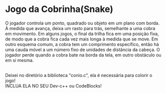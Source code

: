 # Jogo da Cobrinha(Snake)

O jogador controla um ponto, quadrado ou objeto em um plano com borda. À medida que avança, deixa um rasto para trás, semelhante a uma cobra em movimento. Em alguns jogos, o final da trilha fica em uma posição fixa, de modo que a cobra fica cada vez mais longa à medida que se move. Em outro esquema comum, a cobra tem um comprimento específico, então há uma cauda móvel a um número fixo de unidades de distância da cabeça. O jogador perde quando a cobra bate na borda da tela, em outro obstáculo ou em si mesma.<br><br>

Deixei no diretório a biblioteca "conio.c", ela é necessária para colorir o jogo!<br>
INCLUA ELA NO SEU Dev-c++ ou CodeBlocks!
